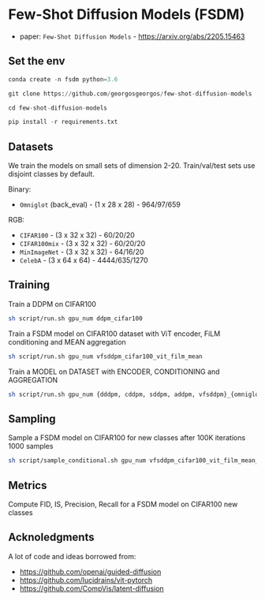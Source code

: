 # Few-Shot Diffusion Models (FSDM)

* paper: `Few-Shot Diffusion Models` - https://arxiv.org/abs/2205.15463

## Set the env
```python
conda create -n fsdm python=3.6

git clone https://github.com/georgosgeorgos/few-shot-diffusion-models

cd few-shot-diffusion-models

pip install -r requirements.txt
```

## Datasets
We train the models on small sets of dimension 2-20. 
Train/val/test sets use disjoint classes by default.

Binary:

* `Omniglot` (back_eval) - (1 x 28 x 28) - 964/97/659

RGB:

* `CIFAR100` - (3 x 32 x 32) - 60/20/20
* `CIFAR100mix` - (3 x 32 x 32) - 60/20/20
* `MinImageNet` - (3 x 32 x 32) - 64/16/20
* `CelebA` - (3 x 64 x 64) - 4444/635/1270

## Training

Train a DDPM on CIFAR100

```bash
sh script/run.sh gpu_num ddpm_cifar100 
```

Train a FSDM model on CIFAR100 dataset with ViT encoder, FiLM conditioning and MEAN aggregation

```bash
sh script/run.sh gpu_num vfsddpm_cifar100_vit_film_mean
```

Train a MODEL on DATASET with ENCODER, CONDITIONING and AGGREGATION

```bash
sh script/run.sh gpu_num {dddpm, cddpm, sddpm, addpm, vfsddpm}_{omniglot, cifar100, cifar100mix, minimagenet, cub, celeba}_{vit, unet}_{mean, lag, cls, sum_patch_mean}
```

## Sampling
Sample a FSDM model on CIFAR100 for new classes after 100K iterations 1000 samples

```bash
sh script/sample_conditional.sh gpu_num vfsddpm_cifar100_vit_film_mean_outdistro {date} 100000 1000
```


## Metrics
Compute FID, IS, Precision, Recall for a FSDM model on CIFAR100 new classes




## Acknoledgments

A lot of code and ideas borrowed from:

* https://github.com/openai/guided-diffusion
* https://github.com/lucidrains/vit-pytorch
* https://github.com/CompVis/latent-diffusion


